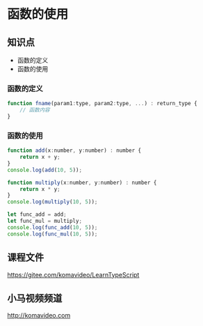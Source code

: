 函数的使用
==========

## 知识点

* 函数的定义
* 函数的使用

### 函数的定义

~~~js
function fname(param1:type, param2:type, ...) : return_type {
    // 函数内容
}
~~~

### 函数的使用

~~~js
function add(x:number, y:number) : number {
    return x + y;
}
console.log(add(10, 5));

function multiply(x:number, y:number) : number {
    return x * y;
}
console.log(multiply(10, 5));

let func_add = add;
let func_mul = multiply;
console.log(func_add(10, 5));
console.log(func_mul(10, 5));
~~~

## 课程文件

https://gitee.com/komavideo/LearnTypeScript

## 小马视频频道

http://komavideo.com
